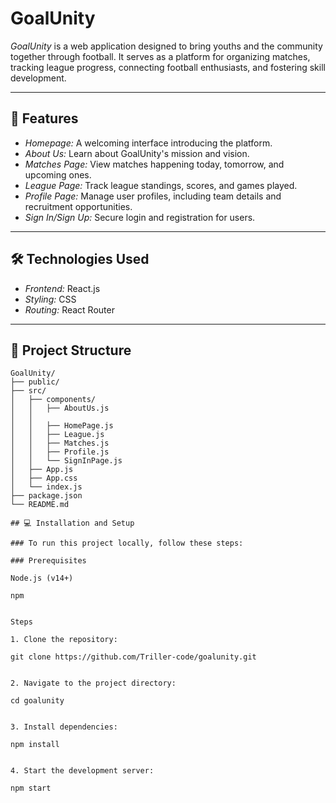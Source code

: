 # GoalUnity

*GoalUnity* is a web application designed to bring youths and the community together through football. It serves as a platform for organizing matches, tracking league progress, connecting football enthusiasts, and fostering skill development.

---

## 🚀 Features

- *Homepage:* A welcoming interface introducing the platform.
- *About Us:* Learn about GoalUnity's mission and vision.
- *Matches Page:* View matches happening today, tomorrow, and upcoming ones.
- *League Page:* Track league standings, scores, and games played.
- *Profile Page:* Manage user profiles, including team details and recruitment opportunities.
- *Sign In/Sign Up:* Secure login and registration for users.


---

## 🛠 Technologies Used

- *Frontend:* React.js
- *Styling:* CSS
- *Routing:* React Router
---

## 📁 Project Structure

```plaintext
GoalUnity/
├── public/
├── src/
│   ├── components/
│   │   ├── AboutUs.js
│   │  
│   │   ├── HomePage.js
│   │   ├── League.js
│   │   ├── Matches.js
│   │   ├── Profile.js
│   │   └── SignInPage.js
│   ├── App.js
│   ├── App.css
│   └── index.js
├── package.json
└── README.md

## 💻 Installation and Setup

### To run this project locally, follow these steps:

### Prerequisites

Node.js (v14+)

npm 


Steps

1. Clone the repository:

git clone https://github.com/Triller-code/goalunity.git


2. Navigate to the project directory:

cd goalunity


3. Install dependencies:

npm install


4. Start the development server:

npm start

